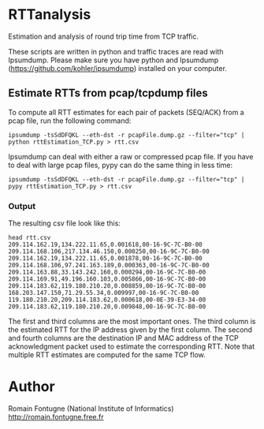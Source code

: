 # RTTanalysis
Estimation and analysis of round trip time from TCP traffic.

These scripts are written in python and traffic traces are read with Ipsumdump. Please make sure you have python and Ipsumdump (https://github.com/kohler/ipsumdump) installed on your computer.

## Estimate RTTs from pcap/tcpdump files
To compute all RTT estimates for each pair of packets (SEQ/ACK) from a pcap file, run the following command:
```Shell
ipsumdump -tsSdDFQKL --eth-dst -r pcapFile.dump.gz --filter="tcp" | python rttEstimation_TCP.py > rtt.csv
```

Ipsumdump can deal with either a raw or compressed pcap file.
If you have to deal with large pcap files, pypy can do the same thing in less time:
```Shell
ipsumdump -tsSdDFQKL --eth-dst -r pcapFile.dump.gz --filter="tcp" | pypy rttEstimation_TCP.py > rtt.csv
```

### Output
The resulting csv file look like this:
```Shell
head rtt.csv
209.114.162.19,134.222.11.65,0.001618,00-16-9C-7C-B0-00
209.114.168.106,217.134.46.150,0.000250,00-16-9C-7C-B0-00
209.114.162.19,134.222.11.65,0.001878,00-16-9C-7C-B0-00
209.114.168.106,97.241.163.189,0.000363,00-16-9C-7C-B0-00
209.114.163.88,33.143.242.160,0.000294,00-16-9C-7C-B0-00
209.114.169.91,49.196.160.103,0.005866,00-16-9C-7C-B0-00
209.114.183.62,119.180.210.20,0.008859,00-16-9C-7C-B0-00
168.203.147.150,71.29.55.34,0.009997,00-16-9C-7C-B0-00
119.180.210.20,209.114.183.62,0.000618,00-0E-39-E3-34-00
209.114.183.62,119.180.210.20,0.009848,00-16-9C-7C-B0-00
```

The first and third columns are the most important ones. The third column is the estimated RTT for the IP address given by the first column.
The second and fourth columns are the destination IP and MAC address of the TCP acknowledgment packet used to estimate the corresponding RTT.
Note that multiple RTT estimates are computed for the same TCP flow.

# Author
Romain Fontugne (National Institute of Informatics) http://romain.fontugne.free.fr
